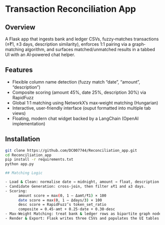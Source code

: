 # Transaction Reconciliation App

## Overview
A Flask app that ingests bank and ledger CSVs, fuzzy‐matches transactions (±₹1, ±3 days, description similarity), enforces 1:1 pairing via a graph‐matching algorithm, and surfaces matched/unmatched results in a tabbed UI with an AI‑powered chat helper.

## Features
- Flexible column name detection (fuzzy match “date”, “amount”, “description”)
- Composite scoring (amount 45%, date 25%, description 30%) via RapidFuzz
- Global 1:1 matching using NetworkX’s max‐weight matching (Hungarian)
- Interactive, user-friendly interface (ouput formatted into multiple tab views)
- Floating, modern chat widget backed by a LangChain (OpenAI implementation)

## Installation

```bash
git clone https://github.com/DC007744/Reconciliation_app.git
cd Reconciliation_app
pip install -r requirements.txt
python app.py

## Matching Logic

- Load & Clean: normalise date → midnight, amount → float, description → lowercase alphanumeric.
- Candidate Generation: cross‑join, then filter ±₹1 and ±3 days.
- Scoring:
      amount score = max(0, 1 – Δamt/₹1) × 100
      date score = max(0, 1 – Δdays/3) × 100
      desc score = RapidFuzz’s token_set_ratio
      composite = 0.45⋅amt + 0.25⋅date + 0.30⋅desc
- Max‑Weight Matching: treat bank & ledger rows as bipartite graph nodes, edge = score, pick the one‑to‑one set maximizing total score, then threshold ≥ 70.
- Render & Export: Flask writes three CSVs and populates the UI tables.

